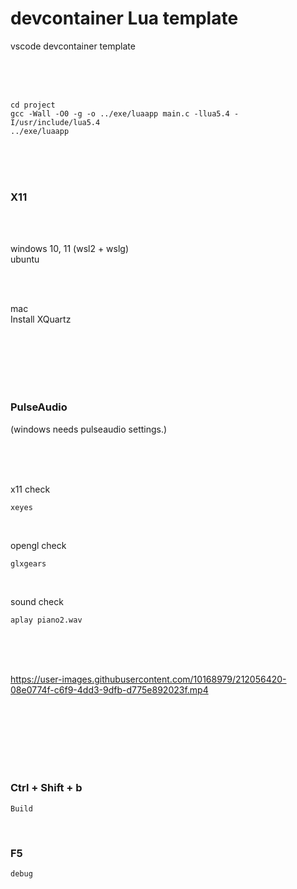 # devcontainer Lua template

vscode devcontainer template

<br><br><br>


```
cd project
gcc -Wall -O0 -g -o ../exe/luaapp main.c -llua5.4 -I/usr/include/lua5.4
../exe/luaapp
```



<br><br><br>

### X11  

<br><br>

windows 10, 11 (wsl2 + wslg)  
ubuntu

<br><br>

mac  
Install XQuartz

<br><br><br>
<br><br>

### PulseAudio  
(windows needs pulseaudio settings.)

<br><br><br>


x11 check
```
xeyes
```

<br>

opengl check
```
glxgears
```

<br>

sound check
```
aplay piano2.wav
```
<br><br><br>


https://user-images.githubusercontent.com/10168979/212056420-08e0774f-c6f9-4dd3-9dfb-d775e892023f.mp4


<br><br><br>
<br><br><br>

### Ctrl + Shift + b  

```
Build
```

<br>

### F5  

```
debug
```

<br><br><br>
<br><br><br>
<br><br><br>


